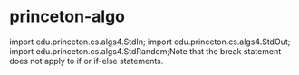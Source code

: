 # princeton-algo
import edu.princeton.cs.algs4.StdIn;
import edu.princeton.cs.algs4.StdOut;
import edu.princeton.cs.algs4.StdRandom;Note that the break statement does not apply to if or if-else statements.
